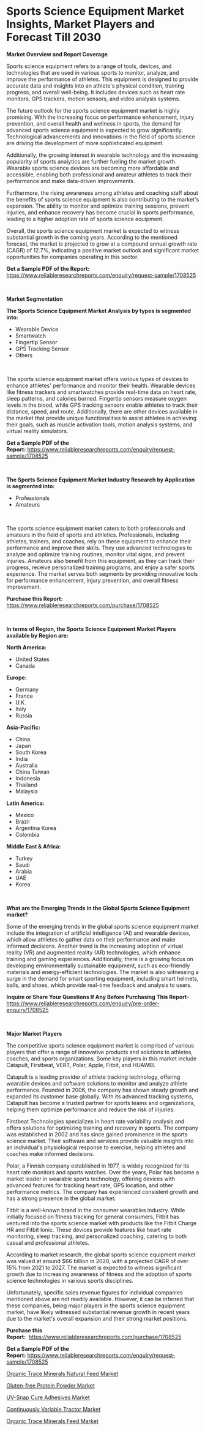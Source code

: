 <p><h1>Sports Science Equipment Market Insights, Market Players and Forecast Till 2030</h1></p><p><strong>Market Overview and Report Coverage</strong></p>
<p><p>Sports science equipment refers to a range of tools, devices, and technologies that are used in various sports to monitor, analyze, and improve the performance of athletes. This equipment is designed to provide accurate data and insights into an athlete's physical condition, training progress, and overall well-being. It includes devices such as heart rate monitors, GPS trackers, motion sensors, and video analysis systems.</p><p>The future outlook for the sports science equipment market is highly promising. With the increasing focus on performance enhancement, injury prevention, and overall health and wellness in sports, the demand for advanced sports science equipment is expected to grow significantly. Technological advancements and innovations in the field of sports science are driving the development of more sophisticated equipment.</p><p>Additionally, the growing interest in wearable technology and the increasing popularity of sports analytics are further fueling the market growth. Wearable sports science devices are becoming more affordable and accessible, enabling both professional and amateur athletes to track their performance and make data-driven improvements.</p><p>Furthermore, the rising awareness among athletes and coaching staff about the benefits of sports science equipment is also contributing to the market's expansion. The ability to monitor and optimize training sessions, prevent injuries, and enhance recovery has become crucial in sports performance, leading to a higher adoption rate of sports science equipment.</p><p>Overall, the sports science equipment market is expected to witness substantial growth in the coming years. According to the mentioned forecast, the market is projected to grow at a compound annual growth rate (CAGR) of 12.7%, indicating a positive market outlook and significant market opportunities for companies operating in this sector.</p></p>
<p><strong>Get a Sample PDF of the Report:</strong> <a href="https://www.reliableresearchreports.com/enquiry/request-sample/1708525">https://www.reliableresearchreports.com/enquiry/request-sample/1708525</a></p>
<p>&nbsp;</p>
<p><strong>Market Segmentation</strong></p>
<p><strong>The Sports Science Equipment Market Analysis by types is segmented into:</strong></p>
<p><ul><li>Wearable Device</li><li>Smartwatch</li><li>Fingertip Sensor</li><li>GPS Tracking Sensor</li><li>Others</li></ul></p>
<p>&nbsp;</p>
<p><p>The sports science equipment market offers various types of devices to enhance athletes' performance and monitor their health. Wearable devices like fitness trackers and smartwatches provide real-time data on heart rate, sleep patterns, and calories burned. Fingertip sensors measure oxygen levels in the blood, while GPS tracking sensors enable athletes to track their distance, speed, and route. Additionally, there are other devices available in the market that provide unique functionalities to assist athletes in achieving their goals, such as muscle activation tools, motion analysis systems, and virtual reality simulators.</p></p>
<p><strong>Get a Sample PDF of the Report:</strong>&nbsp;<a href="https://www.reliableresearchreports.com/enquiry/request-sample/1708525">https://www.reliableresearchreports.com/enquiry/request-sample/1708525</a></p>
<p>&nbsp;</p>
<p><strong>The Sports Science Equipment Market Industry Research by Application is segmented into:</strong></p>
<p><ul><li>Professionals</li><li>Amateurs</li></ul></p>
<p>&nbsp;</p>
<p><p>The sports science equipment market caters to both professionals and amateurs in the field of sports and athletics. Professionals, including athletes, trainers, and coaches, rely on these equipment to enhance their performance and improve their skills. They use advanced technologies to analyze and optimize training routines, monitor vital signs, and prevent injuries. Amateurs also benefit from this equipment, as they can track their progress, receive personalized training programs, and enjoy a safer sports experience. The market serves both segments by providing innovative tools for performance enhancement, injury prevention, and overall fitness improvement.</p></p>
<p><strong>Purchase this Report:</strong>&nbsp; <a href="https://www.reliableresearchreports.com/purchase/1708525">https://www.reliableresearchreports.com/purchase/1708525</a></p>
<p>&nbsp;</p>
<p><strong>In terms of Region, the Sports Science Equipment Market Players available by Region are:</strong></p>
<p>
    <p> <strong> North America: </strong>
        <ul>
            <li>United States</li>
            <li>Canada</li>
        </ul>
        </p> 
    <p> <strong> Europe: </strong>
        <ul>
            <li>Germany</li>
            <li>France</li>
            <li>U.K.</li>
            <li>Italy</li>
            <li>Russia</li>
        </ul>
        </p> 
    <p> <strong> Asia-Pacific: </strong>
        <ul>
            <li>China</li>
            <li>Japan</li>
            <li>South Korea</li>
            <li>India</li>
            <li>Australia</li>
            <li>China Taiwan</li>
            <li>Indonesia</li>
            <li>Thailand</li>
            <li>Malaysia</li>
        </ul>
        </p> 
    <p> <strong> Latin America: </strong>
        <ul>
            <li>Mexico</li>
            <li>Brazil</li>
            <li>Argentina Korea</li>
            <li>Colombia</li>
        </ul>
        </p> 
    <p> <strong> Middle East & Africa: </strong>
        <ul>
            <li>Turkey</li>
            <li>Saudi</li>
            <li>Arabia</li>
            <li>UAE</li>
            <li>Korea</li>
        </ul>
    </p>
    </p>
<p>&nbsp;</p>
<p><strong>What are the Emerging Trends in the Global Sports Science Equipment market?</strong></p>
<p><p>Some of the emerging trends in the global sports science equipment market include the integration of artificial intelligence (AI) and wearable devices, which allow athletes to gather data on their performance and make informed decisions. Another trend is the increasing adoption of virtual reality (VR) and augmented reality (AR) technologies, which enhance training and gaming experiences. Additionally, there is a growing focus on developing environmentally sustainable equipment, such as eco-friendly materials and energy-efficient technologies. The market is also witnessing a surge in the demand for smart sporting equipment, including smart helmets, balls, and shoes, which provide real-time feedback and analysis to users.</p></p>
<p><strong>Inquire or Share Your Questions If Any Before Purchasing This Report</strong>- <a href="https://www.reliableresearchreports.com/enquiry/pre-order-enquiry/1708525">https://www.reliableresearchreports.com/enquiry/pre-order-enquiry/1708525</a></p>
<p>&nbsp;</p>
<p><strong>Major Market Players</strong></p>
<p><p>The competitive sports science equipment market is comprised of various players that offer a range of innovative products and solutions to athletes, coaches, and sports organizations. Some key players in this market include Catapult, Firstbeat, VERT, Polar, Apple, Fitbit, and HUAWEI.</p><p>Catapult is a leading provider of athlete tracking technology, offering wearable devices and software solutions to monitor and analyze athlete performance. Founded in 2006, the company has shown steady growth and expanded its customer base globally. With its advanced tracking systems, Catapult has become a trusted partner for sports teams and organizations, helping them optimize performance and reduce the risk of injuries.</p><p>Firstbeat Technologies specializes in heart rate variability analysis and offers solutions for optimizing training and recovery in sports. The company was established in 2002 and has since gained prominence in the sports science market. Their software and services provide valuable insights into an individual's physiological response to exercise, helping athletes and coaches make informed decisions.</p><p>Polar, a Finnish company established in 1977, is widely recognized for its heart rate monitors and sports watches. Over the years, Polar has become a market leader in wearable sports technology, offering devices with advanced features for tracking heart rate, GPS location, and other performance metrics. The company has experienced consistent growth and has a strong presence in the global market.</p><p>Fitbit is a well-known brand in the consumer wearables industry. While initially focused on fitness tracking for general consumers, Fitbit has ventured into the sports science market with products like the Fitbit Charge HR and Fitbit Ionic. These devices provide features like heart rate monitoring, sleep tracking, and personalized coaching, catering to both casual and professional athletes.</p><p>According to market research, the global sports science equipment market was valued at around $66 billion in 2020, with a projected CAGR of over 15% from 2021 to 2027. The market is expected to witness significant growth due to increasing awareness of fitness and the adoption of sports science technologies in various sports disciplines.</p><p>Unfortunately, specific sales revenue figures for individual companies mentioned above are not readily available. However, it can be inferred that these companies, being major players in the sports science equipment market, have likely witnessed substantial revenue growth in recent years due to the market's overall expansion and their strong market positions.</p></p>
<p><strong>Purchase this Report:</strong>&nbsp;&nbsp;<a href="https://www.reliableresearchreports.com/purchase/1708525">https://www.reliableresearchreports.com/purchase/1708525</a></p>
<p></p>
<p><strong>Get a Sample PDF of the Report:</strong>&nbsp;<a href="https://www.reliableresearchreports.com/enquiry/request-sample/1708525">https://www.reliableresearchreports.com/enquiry/request-sample/1708525</a></p>
<p><p><a href="https://www.linkedin.com/pulse/organic-trace-minerals-natural-feed-market-research-report-x2hzc/">Organic Trace Minerals Natural Feed Market</a></p><p><a href="https://medium.com/@subhamgillrp23/gluten-free-protein-powder-market-report-reveals-the-latest-trends-and-growth-opportunities-of-this-d5ab7d724afd">Gluten-free Protein Powder Market</a></p><p><a href="https://medium.com/@yuvicharp23/uv-snap-cure-adhesives-market-exploring-market-share-market-trends-and-future-growth-9127033666c0">UV-Snap Cure Adhesives Market</a></p><p><a href="https://issuu.com/reportprime-2/docs/continuously-variable-tractor-market-size-2030.ppt?fr=xKAE9_zU1NQ">Continuously Variable Tractor Market</a></p><p><a href="https://www.linkedin.com/pulse/organic-trace-minerals-feed-market-size-growth-forecast-con9c/">Organic Trace Minerals Feed Market</a></p></p>